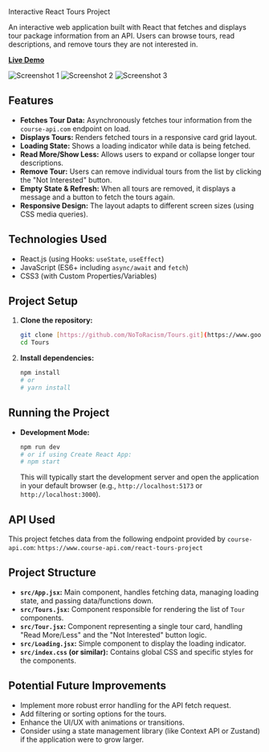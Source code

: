 Interactive React Tours Project


An interactive web application built with React that fetches and displays tour package information from an API. Users can browse tours, read descriptions, and remove tours they are not interested in.

**[Live Demo](https://toursprojectnoto.netlify.app/)**


![Screenshot 1](https://github.com/user-attachments/assets/0074a19b-8dbc-4cd9-bce7-a4e305045f8d)
![Screenshot 2](https://github.com/user-attachments/assets/0a87294e-e32e-4d57-ba1b-ea49c9902a7f) 
![Screenshot 3](https://github.com/user-attachments/assets/a30dc942-04e0-4f7c-b2d5-77b3bdaa46a9)




## Features

* **Fetches Tour Data:** Asynchronously fetches tour information from the `course-api.com` endpoint on load.
* **Displays Tours:** Renders fetched tours in a responsive card grid layout.
* **Loading State:** Shows a loading indicator while data is being fetched.
* **Read More/Show Less:** Allows users to expand or collapse longer tour descriptions.
* **Remove Tour:** Users can remove individual tours from the list by clicking the "Not Interested" button.
* **Empty State & Refresh:** When all tours are removed, it displays a message and a button to fetch the tours again.
* **Responsive Design:** The layout adapts to different screen sizes (using CSS media queries).

## Technologies Used

* React.js (using Hooks: `useState`, `useEffect`)
* JavaScript (ES6+ including `async/await` and `fetch`)
* CSS3 (with Custom Properties/Variables)

## Project Setup

1.  **Clone the repository:**
    ```bash
    git clone [https://github.com/NoToRacism/Tours.git](https://www.google.com/search?q=https://github.com/NoToRacism/Tours.git)
    cd Tours
    ```
2.  **Install dependencies:**
    ```bash
    npm install
    # or
    # yarn install
    ```

## Running the Project

* **Development Mode:**
    ```bash
    npm run dev
    # or if using Create React App:
    # npm start
    ```
    This will typically start the development server and open the application in your default browser (e.g., `http://localhost:5173` or `http://localhost:3000`).

## API Used

This project fetches data from the following endpoint provided by `course-api.com`:
`https://www.course-api.com/react-tours-project`

## Project Structure

* **`src/App.jsx`:** Main component, handles fetching data, managing loading state, and passing data/functions down.
* **`src/Tours.jsx`:** Component responsible for rendering the list of `Tour` components.
* **`src/Tour.jsx`:** Component representing a single tour card, handling "Read More/Less" and the "Not Interested" button logic.
* **`src/Loading.jsx`:** Simple component to display the loading indicator.
* **`src/index.css` (or similar):** Contains global CSS and specific styles for the components.

## Potential Future Improvements

* Implement more robust error handling for the API fetch request.
* Add filtering or sorting options for the tours.
* Enhance the UI/UX with animations or transitions.
* Consider using a state management library (like Context API or Zustand) if the application were to grow larger.

